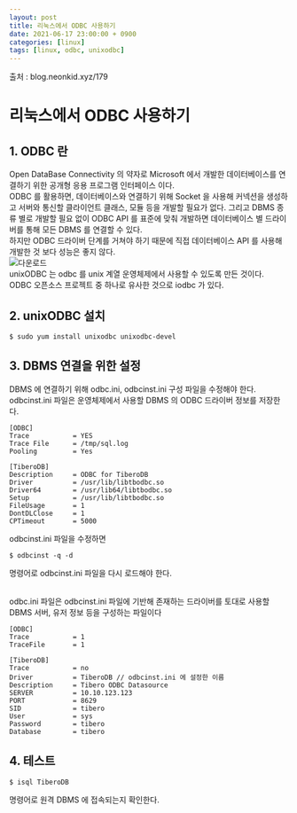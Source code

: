 ```yaml
---
layout: post
title: 리눅스에서 ODBC 사용하기
date: 2021-06-17 23:00:00 + 0900
categories: [linux]
tags: [linux, odbc, unixodbc]
---
```


출처 : blog.neonkid.xyz/179   

# 리눅스에서 ODBC 사용하기
## 1. ODBC 란
Open DataBase Connectivity 의 약자로 Microsoft 에서 개발한 데이터베이스를 연결하기 위한 공개형 응용 프로그램 인터페이스 이다.   
ODBC 를 활용하면, 데이터베이스와 연결하기 위해 Socket 을 사용해 커넥션을 생성하고 서버와 통신할 클라이언트 클래스, 모듈 등을 개발할 필요가 없다. 그리고 DBMS 종류 별로 개발할 필요 없이 ODBC API 를 표준에 맞춰 개발하면 데이터베이스 별 드라이버를 통해 모든 DBMS 를 연결할 수 있다.   
하지만 ODBC 드라이버 단계를 거쳐야 하기 때문에 직접 데이터베이스 API 를 사용해 개발한 것 보다 성능은 좋지 않다.   
![다운로드](https://user-images.githubusercontent.com/13375810/122409182-e56fa580-cfbd-11eb-92e3-de73ff0d97eb.png)
<br/>
unixODBC 는 odbc 를 unix 계열 운영체제에서 사용할 수 있도록 만든 것이다.   
ODBC 오픈소스 프로젝트 중 하나로 유사한 것으로 iodbc 가 있다.

## 2. unixODBC 설치
```
$ sudo yum install unixodbc unixodbc-devel
```

## 3. DBMS 연결을 위한 설정
DBMS 에 연결하기 위해 odbc.ini, odbcinst.ini 구성 파일을 수정해야 한다.   
odbcinst.ini 파일은 운영체제에서 사용할 DBMS 의 ODBC 드라이버 정보를 저장한다.
```
[ODBC]
Trace           = YES
Trace File      = /tmp/sql.log
Pooling         = Yes

[TiberoDB]
Description     = ODBC for TiberoDB
Driver          = /usr/lib/libtbodbc.so
Driver64        = /usr/lib64/libtbodbc.so
Setup           = /usr/lib/libtbodbc.so
FileUsage       = 1
DontDLClose     = 1
CPTimeout       = 5000
```
odbcinst.ini 파일을 수정하면   
```
$ odbcinst -q -d 
```
명령어로 odbcinst.ini 파일을 다시 로드해야 한다.

<br/>
odbc.ini 파일은 odbcinst.ini 파일에 기반해 존재하는 드라이버를 토대로 사용할 DBMS 서버, 유저 정보 등을 구성하는 파일이다   

```
[ODBC]
Trace           = 1
TraceFile       = 1

[TiberoDB]
Trace           = no
Driver          = TiberoDB // odbcinst.ini 에 설정한 이름
Description     = Tibero ODBC Datasource
SERVER          = 10.10.123.123
PORT            = 8629
SID             = tibero
User            = sys
Password        = tibero
Database        = tibero
```

## 4. 테스트
```
$ isql TiberoDB
```
명령어로 원격 DBMS 에 접속되는지 확인한다.